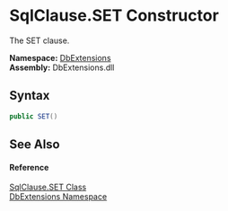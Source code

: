 SqlClause.SET Constructor
=========================
The SET clause.
  
**Namespace:** [DbExtensions][1]  
**Assembly:** DbExtensions.dll

Syntax
------

```csharp
public SET()
```


See Also
--------

#### Reference
[SqlClause.SET Class][2]  
[DbExtensions Namespace][1]  

[1]: ../README.md
[2]: README.md